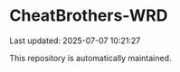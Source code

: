 # CheatBrothers-WRD

Last updated: 2025-07-07 10:21:27

This repository is automatically maintained.
